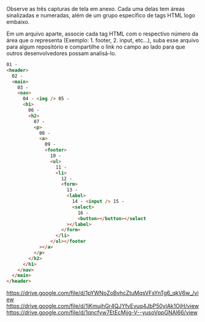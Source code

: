 Observe as três capturas de tela em anexo. Cada uma delas tem áreas sinalizadas e numeradas, além de um grupo específico de tags HTML logo embaixo.

Em um arquivo aparte, associe cada tag HTML com o respectivo número da área que o representa (Exemplo: 1. footer, 2. input, etc...), suba esse arquivo para algum repositório e compartilhe o link no campo ao lado para que outros desenvolvedores possam analisá-lo.

```html
01 -
<header>
  02 -
  <main>
    03 -
    <nav>
      04 - <img /> 05 -
      <h1>
        06 -
        <h2>
          07 -
          <p>
            08 -
            <a>
              09 -
              <footer>
                10 -
                <ul>
                  11 -
                  <li>
                    12 -
                    <form>
                      13 -
                      <label>
                        14 - <input /> 15 -
                        <select>
                          16 -
                          <button></button></select
                      ></label>
                    </form>
                  </li>
                </ul></footer
            ></a>
          </p>
        </h2>
      </h1>
    </nav>
  </main>
</header>
```

https://drive.google.com/file/d/1pYWNoZoBvhcZtuMqsVFsYnTg6_qkV6w_/view
https://drive.google.com/file/d/1jKmujhGr4QJYfvEvuq4JbP50ylAk1OjH/view
https://drive.google.com/file/d/1qncfyw7EtEcMjjg-V--yusoVppGNAl66/view